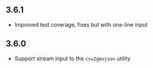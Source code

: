 ## 3.6.1

* Improved test coverage, fixes but with one-line input

## 3.6.0

* Support stream input to the `csv2geojson` utility
